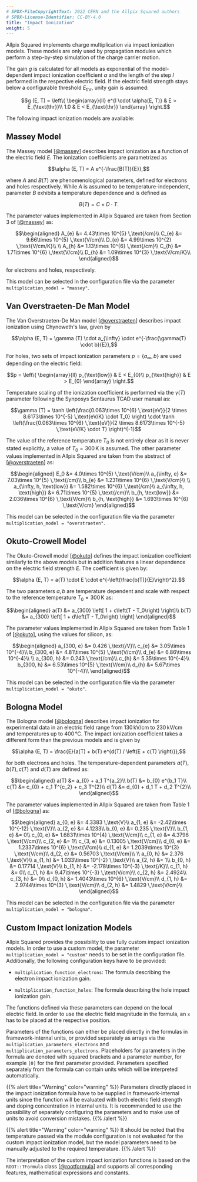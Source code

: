 ```yaml
---
# SPDX-FileCopyrightText: 2022 CERN and the Allpix Squared authors
# SPDX-License-Identifier: CC-BY-4.0
title: "Impact Ionization"
weight: 5
---
```


Allpix Squared implements charge multiplication via impact ionization models. These models are only used by propagation
modules which perform a step-by-step simulation of the charge carrier motion.

The gain $`g`$ is calculated for all models as exponential of the model-dependent impact ionization coefficient $`\alpha`$ and
the length of the step $`l`$ performed in the respective electric field. If the electric field strength stays below a
configurable threshold $`E_{\text{thr}}`$, unity gain is assumed:

```math
g (E, T) = \left\{
\begin{array}{ll}
    e^{l \cdot \alpha(E, T)} & E > E_{\text{thr}}\\
    1.0 & E < E_{\text{thr}}
\end{array}
\right.
```

The following impact ionization models are available:

## Massey Model

The Massey model \[[@massey]\] describes impact ionization as a function of the electric field $`E`$.
The ionization coefficients are parametrized as

```math
\alpha (E, T) = A e^{-\frac{B(T)}{E}},
```

where $`A`$ and $`B(T)`$ are phenomenological parameters, defined for electrons and holes respectively.
While $`A`$ is assumed to be temperature-independent, parameter $`B`$ exhibits a temperature dependence and is defined as

```math
B(T) = C + D \cdot T.
```

The parameter values implemented in Allpix Squared are taken from Section 3 of \[[@massey]\] as:

```math
\begin{aligned}
    A_{e} &= 4.43\times 10^{5} \,\text{/cm}\\
    C_{e} &= 9.66\times 10^{5} \,\text{V/cm}\\
    D_{e} &= 4.99\times 10^{2} \,\text{V/cm/K}\\
\\
    A_{h} &= 1.13\times 10^{6} \,\text{/cm}\\
    C_{h} &= 1.71\times 10^{6} \,\text{V/cm}\\
    D_{h} &= 1.09\times 10^{3} \,\text{V/cm/K}\\
\end{aligned}
```

for electrons and holes, respectively.

This model can be selected in the configuration file via the parameter `multiplication_model = "massey"`.


## Van Overstraeten-De Man Model

The Van Overstraeten-De Man model \[[@overstraeten]\] describes impact ionization using Chynoweth's law, given by

```math
\alpha (E, T) = \gamma (T) \cdot a_{\infty} \cdot e^{-\frac{\gamma(T) \cdot b}{E}},
```

For holes, two sets of impact ionization parameters $`p = \left\{ a_{\infty}, b \right\}`$ are used depending on the electric field:

```math
p = \left\{
\begin{array}{ll}
    p_{\text{low}} & E < E_{0}\\
    p_{\text{high}} & E > E_{0}
\end{array}
\right.
```

Temperature scaling of the ionization coefficient is performed via the $`\gamma(T)`$ parameter following the Synposys
Sentaurus TCAD user manual as:

```math
\gamma (T) = \tanh \left(\frac{0.063\times 10^{6} \,\text{eV}}{2 \times 8.6173\times 10^{-5} \,\text{eV/K} \cdot T_0} \right) \cdot \tanh \left(\frac{0.063\times 10^{6} \,\text{eV}}{2 \times 8.6173\times 10^{-5} \,\text{eV/K} \cdot T} \right)^{-1}
```

The value of the reference temperature $`T_0`$ is not entirely clear as it is never stated explicitly, a value of
$`T_0 = 300 \,\text{K}`$ is assumed. The other parameter values implemented in Allpix Squared are taken from the abstract
of \[[@overstraeten]\] as:

```math
\begin{aligned}
    E_0 &= 4.0\times 10^{5} \,\text{V/cm}\\
    a_{\infty, e} &= 7.03\times 10^{5} \,\text{/cm}\\
    b_{e} &= 1.231\times 10^{6} \,\text{V/cm}\\
    \\
    a_{\infty, h, \text{low}} &= 1.582\times 10^{6} \,\text{/cm}\\
    a_{\infty, h, \text{high}} &= 6.71\times 10^{5} \,\text{/cm}\\
    b_{h, \text{low}} &= 2.036\times 10^{6} \,\text{V/cm}\\
    b_{h, \text{high}} &= 1.693\times 10^{6} \,\text{V/cm}
\end{aligned}
```

This model can be selected in the configuration file via the parameter `multiplication_model = "overstraeten"`.

## Okuto-Crowell Model

The Okuto-Crowell model \[[@okuto]\] defines the impact ionization coefficient similarly to the above models but in addition
features a linear dependence on the electric field strength $`E`$. The coefficient is given by:

```math
\alpha (E, T) = a(T) \cdot E \cdot e^{-\left(\frac{b(T)}{E}\right)^2}.
```

The two parameters $`a, b`$ are temperature dependent and scale with respect to the reference temperature
$`T_0 = 300 \,\text{K}`$ as:

```math
\begin{aligned}
    a(T) &= a_{300} \left[ 1 + c\left(T - T_0\right) \right]\\
    b(T) &= a_{300} \left[ 1 + d\left(T - T_0\right) \right]
\end{aligned}
```

The parameter values implemented in Allpix Squared are taken from Table 1 of \[[@okuto]\], using the values for silicon, as:

```math
\begin{aligned}
    a_{300, e} &= 0.426 \,\text{/V}\\
    c_{e} &= 3.05\times 10^{-4}\\
    b_{300, e} &= 4.81\times 10^{5} \,\text{V/cm}\\
    d_{e} &= 6.86\times 10^{-4}\\
\\
    a_{300, h} &= 0.243 \,\text{/cm}\\
    c_{h} &= 5.35\times 10^{-4}\\
    b_{300, h} &= 6.53\times 10^{5} \,\text{V/cm}\\
    d_{h} &= 5.67\times 10^{-4}\\
\end{aligned}
```

This model can be selected in the configuration file via the parameter `multiplication_model = "okuto"`.

## Bologna Model

The Bologna model \[[@bologna]\] describes impact ionization for experimental data in an electric field range from
$`130 \,\text{kV/cm}`$ to $`230 \,\text{kV/cm}`$ and temperatures up to $`400 \,\text{°C}`$. The impact ionization
coefficient takes a different form than the previous models and is given by

```math
\alpha (E, T) = \frac{E}{a(T) + b(T) e^{d(T) / \left(E + c(T) \right)}},
```

for both electrons and holes.
The temperature-dependent parameters $`a(T), b(T), c(T)`$ and $`d(T)`$ are defined as:

```math
\begin{aligned}
    a(T) &= a_{0} + a_1 T^{a_2}\\
    b(T) &= b_{0} e^{b_1 T}\\
    c(T) &= c_{0} + c_1 T^{c_2} + c_3 T^{2}\\
    d(T) &= d_{0} + d_1 T + d_2 T^{2}\\
\end{aligned}
```

The parameter values implemented in Allpix Squared are taken from Table 1 of \[[@bologna]\] as:

```math
\begin{aligned}
    a_{0, e} &= 4.3383 \,\text{V}\\
    a_{1, e} &= -2.42\times 10^{-12} \,\text{V}\\
    a_{2, e} &= 4.1233\\
    b_{0, e} &= 0.235 \,\text{V}\\
    b_{1, e} &= 0\\
    c_{0, e} &= 1.6831\times 10^{4} \,\text{V/cm}\\
    c_{1, e} &= 4.3796 \,\text{V/cm}\\
    c_{2, e} &= 1\\
    c_{3, e} &= 0.13005 \,\text{V/cm}\\
    d_{0, e} &= 1.2337\times 10^{6} \,\text{V/cm}\\
    d_{1, e} &= 1.2039\times 10^{3} \,\text{V/cm}\\
    d_{2, e} &= 0.56703 \,\text{V/cm}\\
\\
    a_{0, h} &= 2.376 \,\text{V}\\
    a_{1, h} &= 1.033\times 10^{-2} \,\text{V}\\
    a_{2, h} &= 1\\
    b_{0, h} &= 0.17714 \,\text{V}\\
    b_{1, h} &= -2.178\times 10^{-3} \,\text{/K}\\
    c_{1, h} &= 0\\
    c_{1, h} &= 9.47\times 10^{-3} \,\text{V/cm}\\
    c_{2, h} &= 2.4924\\
    c_{3, h} &= 0\\
    d_{0, h} &= 1.4043\times 10^{6} \,\text{V/cm}\\
    d_{1, h} &= 2.9744\times 10^{3} \,\text{V/cm}\\
    d_{2, h} &= 1.4829 \,\text{V/cm}\\
\end{aligned}
```

This model can be selected in the configuration file via the parameter `multiplication_model = "bologna"`.

## Custom Impact Ionization Models

Allpix Squared provides the possibility to use fully custom impact ionization models. In order to use a custom model, the
parameter `multiplication_model = "custom"` needs to be set in the configuration file. Additionally, the following
configuration keys have to be provided:

- `multiplication_function_electrons`:
  The formula describing the electron impact ionization gain.

- `multiplication_function_holes`:
  The formula describing the hole impact ionization gain.

The functions defined via these parameters can depend on the local electric field. In order to use the electric field
magnitude in the formula, an `x` has to be placed at the respective position.

Parameters of the functions can either be placed directly in the formulas in framework-internal units, or provided separately
as arrays via the `multiplication_parameters_electrons` and `multiplication_parameters_electrons`. Placeholders for
parameters in the formula are denoted with squared brackets and a parameter number, for example `[0]` for the first
parameter provided. Parameters specified separately from the formula can contain units which will be interpreted
automatically.

{{% alert title="Warning" color="warning" %}}
Parameters directly placed in the impact ionization formula have to be supplied in framework-internal units since the
function will be evaluated with both electric field strength and doping concentration in internal units. It is recommended
to use the possibility of separately configuring the parameters and to make use of units to avoid conversion mistakes.
{{% /alert %}}

{{% alert title="Warning" color="warning" %}}
It should be noted that the temperature passed via the module configuration is not evaluated for the custom impact ionization
model, but the model parameters need to be manually adjusted to the required temperature.
{{% /alert %}}

The interpretation of the custom impact ionization functions is based on the `ROOT::TFormula` class \[[@rootformula]\] and
supports all corresponding features, mathematical expressions and constants.


[@massey]: https://doi.org/10.1109/TED.2006.881010
[@overstraeten]: https://doi.org/10.1016/0038-1101(70)90139-5
[@okuto]: https://doi.org/10.1016/0038-1101(75)90099-4
[@bologna]: https://doi.org/10.1109/SISPAD.1999.799251
[@rootformula]: https://root.cern.ch/doc/master/classTFormula.html
